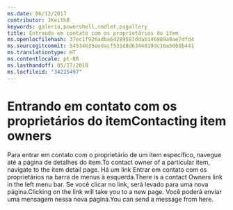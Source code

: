 ```yaml
---
ms.date: 06/12/2017
contributor: JKeithB
keywords: galeria,powershell,cmdlet,psgallery
title: Entrando em contato com os proprietários do item
ms.openlocfilehash: 37ec1f926adba64289587ddab146989a9ae7dfd4
ms.sourcegitcommit: 54534635eedacf531d8d6344019dc16a50b8b441
ms.translationtype: HT
ms.contentlocale: pt-BR
ms.lasthandoff: 05/17/2018
ms.locfileid: "34225497"
---
```

# <a name="contacting-item-owners"></a><span data-ttu-id="88bd8-103">Entrando em contato com os proprietários do item</span><span class="sxs-lookup"><span data-stu-id="88bd8-103">Contacting item owners</span></span>

<span data-ttu-id="88bd8-104">Para entrar em contato com o proprietário de um item específico, navegue até a página de detalhes do item.</span><span class="sxs-lookup"><span data-stu-id="88bd8-104">To contact owner of a particular item, navigate to the item detail page.</span></span>
<span data-ttu-id="88bd8-105">Há um link Entrar em contato com os proprietários na barra de menus à esquerda.</span><span class="sxs-lookup"><span data-stu-id="88bd8-105">There is a contact Owners link in the left menu bar.</span></span>
<span data-ttu-id="88bd8-106">Se você clicar no link, será levado para uma nova página.</span><span class="sxs-lookup"><span data-stu-id="88bd8-106">Clicking on the link will take you to a new page.</span></span>
<span data-ttu-id="88bd8-107">Você poderá enviar uma mensagem nessa nova página.</span><span class="sxs-lookup"><span data-stu-id="88bd8-107">You can send a message from here.</span></span>